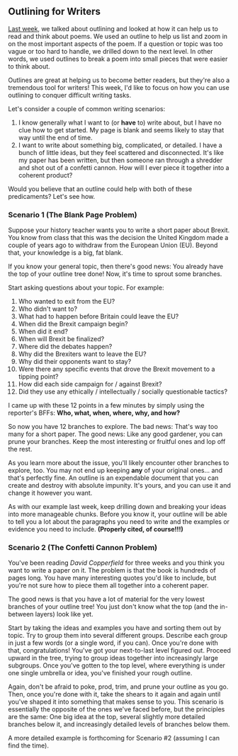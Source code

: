 Outlining for Writers
---
[Last week](week-1.md), we talked about outlining and looked at how it can help us to read and think about poems. We used an outline to help us list and zoom in on the most important aspects of the poem. If a question or topic was too vague or too hard to handle, we drilled down to the next level. In other words, we used outlines to break a poem into small pieces that were easier to think about. 

Outlines are great at helping us to become better readers, but they're also a tremendous tool for writers! This week, I'd like to focus on how you can use outlining to conquer difficult writing tasks. 

Let's consider a couple of common writing scenarios:
1. I know generally what I want to (or **have** to) write about, but I have no clue how to get started. My page is blank and seems likely to stay that way until the end of time.
2. I want to write about something big, complicated, or detailed. I have a bunch of little ideas, but they feel scattered and disconnected. It's like my paper has been written, but then someone ran through a shredder and shot out of a confetti cannon. How will I ever piece it together into a coherent product?

Would you believe that an outline could help with both of these predicaments? Let's see how.

### Scenario 1 (The Blank Page Problem)

Suppose your history teacher wants you to write a short paper about Brexit. You know from class that this was the decision the United Kingdom  made a couple of years ago to withdraw from the European Union (EU). Beyond that, your knowledge is a big, fat blank.

If you know your general topic, then there's good news: You already have the top of your outline tree done! Now, it's time to sprout some branches.

Start asking questions about your topic. For example:
1. Who wanted to exit from the EU? 
2. Who didn't want to?
3. What had to happen before Britain could leave the EU?
4. When did the Brexit campaign begin?
5. When did it end?
6. When will Brexit be finalized?
7. Where did the debates happen? 
8. Why did the Brexiters want to leave the EU?
9. Why did their opponents want to stay?
10. Were there any specific events that drove the Brexit movement to a tipping point?
11. How did each side campaign for / against Brexit?
12. Did they use any ethically / intellectually / socially questionable tactics?

I came up with these 12 points in a few minutes by simply using the reporter's BFFs: **Who, what, when, where, why, and how?**

So now you have 12 branches to explore. The bad news: That's way too many for a short paper. The good news: Like any good gardener, you can prune your branches. Keep the most interesting or fruitful ones and lop off the rest. 

As you learn more about the issue, you'll likely encounter other branches to explore, too. You may not end up keeping **any** of your original ones... and that's perfectly fine. An outline is an expendable document that you can create and destroy with absolute impunity. It's yours, and you can use it and change it however you want.

As with our example last week, keep drilling down and breaking your ideas into more manageable chunks. Before you know it, your outline will be able to tell you a lot about the paragraphs you need to write and the examples or evidence you need to include. **(Properly cited, of course!!!)**

### Scenario 2 (The Confetti Cannon Problem)

You've been reading *David Copperfield* for three weeks and you think you want to write a paper on it. The problem is that the book is hundreds of pages long. You have many interesting quotes you'd like to include, but you're not sure how to piece them all together into a coherent paper.

The good news is that you have a lot of material for the very lowest branches of your outline tree! You just don't know what the top (and the in-between layers) look like yet.

Start by taking the ideas and examples you have and sorting them out by topic. Try to group them into several different groups. Describe each group in just a few words (or a single word, if you can). Once you're done with that, congratulations! You've got your next-to-last level figured out. Proceed upward in the tree, trying to group ideas together into increasingly large subgroups. Once you've gotten to the top level, where everything is under one single umbrella or idea, you've finished your rough outline.

Again, don't be afraid to poke, prod, trim, and prune your outline as you go. Then, once you're done with it, take the shears to it again and again until you've shaped it into something that makes sense to you. This scenario is essentially the opposite of the ones we've faced before, but the principles are the same: One big idea at the top, several slightly more detailed branches below it, and increasingly detailed levels of branches below them.

A more detailed example is forthcoming for Scenario #2 (assuming I can find the time). 
